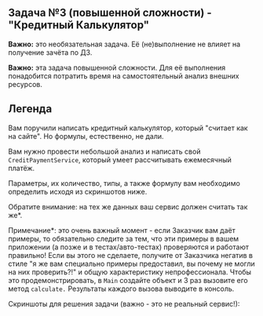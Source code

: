 ## Задача №3 (повышенной сложности) - "Кредитный Калькулятор"

**Важно:** это необязательная задача. Её (не)выполнение не влияет на получение зачёта по ДЗ.

**Важно:** эта задача повышенной сложности. Для её выполнения понадобится потратить время на самостоятельный анализ внешних ресурсов.

## Легенда

Вам поручили написать кредитный калькулятор, который "считает как на сайте". Но формулы, естественно, не дали.

Вам нужно провести небольшой анализ и написать свой ```CreditPaymentService```, который умеет рассчитывать ежемесячный платёж.

Параметры, их количество, типы, а также формулу вам необходимо определить исходя из скриншотов ниже.

Обратите внимание: на тех же данных ваш сервис должен считать так же*.

Примечание*: это очень важный момент - если Заказчик вам даёт примеры, то обязательно следите за тем, что эти примеры в вашем приложении (а позже и в тестах/авто-тестах) проверяются и работают правильно! 
Если вы этого не сделаете, получите от Заказчика негатив в стиле "я же вам специально примеры предоставил, вы почему не могли на них проверить?!" и общую характеристику непрофессионала.
Чтобы это продемонстрировать, в ```Main``` создайте объект и 3 раз вызовите его метод ```calculate.``` Результаты каждого вызова выводите в консоль.

Скриншоты для решения задачи (важно - это не реальный сервис!):






